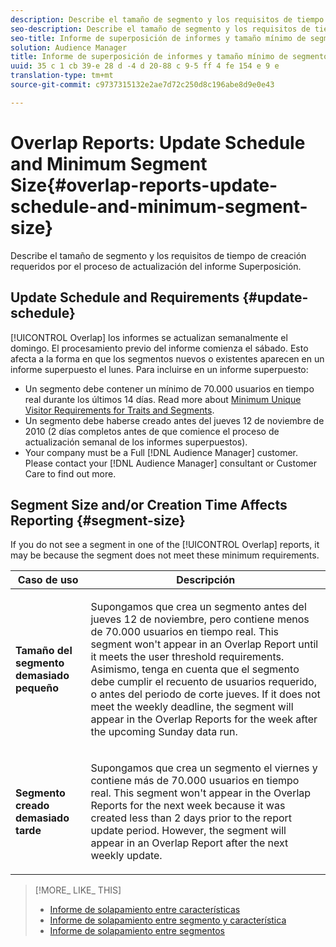 ```yaml
---
description: Describe el tamaño de segmento y los requisitos de tiempo de creación requeridos por el proceso de actualización del informe Superposición.
seo-description: Describe el tamaño de segmento y los requisitos de tiempo de creación requeridos por el proceso de actualización del informe Superposición.
seo-title: Informe de superposición de informes y tamaño mínimo de segmento
solution: Audience Manager
title: Informe de superposición de informes y tamaño mínimo de segmento
uuid: 35 c 1 cb 39-e 28 d -4 d 20-88 c 9-5 ff 4 fe 154 e 9 e
translation-type: tm+mt
source-git-commit: c9737315132e2ae7d72c250d8c196abe8d9e0e43

---
```



# Overlap Reports: Update Schedule and Minimum Segment Size{#overlap-reports-update-schedule-and-minimum-segment-size}

Describe el tamaño de segmento y los requisitos de tiempo de creación requeridos por el proceso de actualización del informe Superposición.

## Update Schedule and Requirements {#update-schedule}

[!UICONTROL Overlap] los informes se actualizan semanalmente el domingo. El procesamiento previo del informe comienza el sábado. Esto afecta a la forma en que los segmentos nuevos o existentes aparecen en un informe superpuesto el lunes. Para incluirse en un informe superpuesto:

* Un segmento debe contener un mínimo de 70.000 usuarios en tiempo real durante los últimos 14 días. Read more about [Minimum Unique Visitor Requirements for Traits and Segments](../../reporting/report-sampling.md#data-sampling-ratio).
* Un segmento debe haberse creado antes del jueves 12 de noviembre de 2010 (2 días completos antes de que comience el proceso de actualización semanal de los informes superpuestos).
* Your company must be a Full [!DNL Audience Manager] customer. Please contact your [!DNL Audience Manager] consultant or Customer Care to find out more.

## Segment Size and/or Creation Time Affects Reporting {#segment-size}

If you do not see a segment in one of the [!UICONTROL Overlap] reports, it may be because the segment does not meet these minimum requirements.

<table id="table_BE2937C1FA314BBDBD1D026321D6E6B1"> 
 <thead> 
  <tr> 
   <th colname="col1" class="entry"> Caso de uso </th> 
   <th colname="col2" class="entry"> Descripción </th> 
  </tr> 
 </thead>
 <tbody> 
  <tr> 
   <td colname="col1"> <p> <b>Tamaño del segmento demasiado pequeño</b> </p> </td> 
   <td colname="col2"> <p>Supongamos que crea un segmento antes del jueves 12 de noviembre, pero contiene menos de 70.000 usuarios en tiempo real. This segment won't appear in an <span class="wintitle"> Overlap Report</span> until it meets the user threshold requirements. Asimismo, tenga en cuenta que el segmento debe cumplir el recuento de usuarios requerido, o antes del periodo de corte jueves. If it does not meet the weekly deadline, the segment will appear in the <span class="wintitle"> Overlap Reports</span> for the week after the upcoming Sunday data run. </p> </td> 
  </tr> 
  <tr> 
   <td colname="col1"> <p> <b>Segmento creado demasiado tarde</b> </p> </td> 
   <td colname="col2"> <p>Supongamos que crea un segmento el viernes y contiene más de 70.000 usuarios en tiempo real. This segment won't appear in the <span class="wintitle"> Overlap Reports</span> for the next week because it was created less than 2 days prior to the report update period. However, the segment will appear in an <span class="wintitle"> Overlap Report</span> after the next weekly update. </p> </td> 
  </tr> 
 </tbody> 
</table>

>[!MORE_ LIKE_ THIS]
>
>* [Informe de solapamiento entre características](../../reporting/dynamic-reports/trait-trait-overlap-report.md#trait-to-trait-overlap-report)
>* [Informe de solapamiento entre segmento y característica](../../reporting/dynamic-reports/segment-trait-overlap-report.md)
>* [Informe de solapamiento entre segmentos](../../reporting/dynamic-reports/segment-segment-overlap-report.md)

